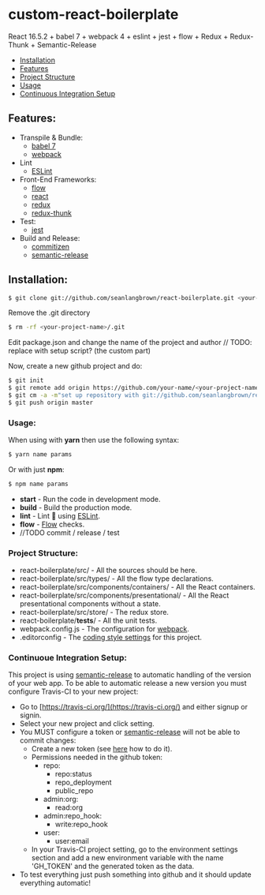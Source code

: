 # custom-react-boilerplate

React 16.5.2 + babel 7 + webpack 4 + eslint + jest + flow + Redux + Redux-Thunk + Semantic-Release

- [Installation](#inst)
- [Features](#features)
- [Project Structure](#struct)
- [Usage](#use)
- [Continuous Integration Setup](#CISetup)

<a name="features"></a>
## Features: ##

- Transpile & Bundle:
  - [babel 7](https://babeljs.io/)
  - [webpack](https://webpack.js.org/)
- Lint
  - [ESLint](https://eslint.org/)
- Front-End Frameworks:
  - [flow](https://flow.org/)
  - [react](https://reactjs.org/)
  - [redux](https://redux.js.org/)
  - [redux-thunk](https://github.com/reduxjs/redux-thunk)
- Test:
  - [jest](https://jestjs.io/)
- Build and Release:
  - [commitizen](http://commitizen.github.io/cz-cli)
  - [semantic-release](https://github.com/semantic-release/semantic-release)

<a name="inst"></a>
## Installation: ##

```bash
$ git clone git://github.com/seanlangbrown/react-boilerplate.git <your-project-name>
```
Remove the .git directory 
```bash
$ rm -rf <your-project-name>/.git
```
Edit package.json and change the name of the project and author // TODO: replace with setup script? (the custom part)

Now, create a new github project and do:
  
```bash
$ git init
$ git remote add origin https://github.com/your-name/<your-project-name>.git
$ git cm -a -m"set up repository with git://github.com/seanlangbrown/react-boilerplate.git"
$ git push origin master
```

<a name="use"></a>
### Usage: ###

When using with **yarn** then use the following syntax:

```bash
$ yarn name params
```

Or with just **npm**:

```bash
$ npm name params
```

- **start** - Run the code in development mode.
- **build** - Build the production mode.
- **lint** - Lint :cop: using [ESLint](https://eslint.org/).
- **flow** - [Flow](https://flow.org/) checks.
- //TODO commit / release / test

<a name="struct"></a>
### Project Structure: ###

- react-boilerplate/src/ - All the sources should be here.
- react-boilerplate/src/types/ - All the flow type declarations.
- react-boilerplate/src/components/containers/ - All the React containers.
- react-boilerplate/src/components/presentational/ - All the React presentational components without a state.
- react-boilerplate/src/store/ - The redux store.
- react-boilerplate/__tests__/ - All the unit tests.
- webpack.config.js - The configuration for [webpack](https://webpack.js.org/).
- .editorconfig - The [coding style settings](editorconfig.org) for this project.

<a name="CISetup"></a>
### Continuoue Integration Setup: ###

This project is using [semantic-release](https://github.com/semantic-release/semantic-release) to automatic handling of the version of your web app. To be able to automatic release a new version you must configure Travis-CI to your new project:

- Go to [https://travis-ci.org/](https://travis-ci.org/) and either signup or signin.
- Select your new project and click setting.
- You MUST configure a token or [semantic-release](https://github.com/semantic-release/semantic-release) will not be able to commit changes:
  - Create a new token (see [here](https://help.github.com/articles/creating-a-personal-access-token-for-the-command-line/) how to do it).
  - Permissions needed in the github token:
    - repo:
      - repo:status
      - repo_deployment
      - public_repo
    - admin:org:
      - read:org
    - admin:repo_hook:
      - write:repo_hook
    - user:
      - user:email
  - In your Travis-CI project setting, go to the environment settings section and add a new environment variable with the name 'GH_TOKEN' and the generated token as the data.
- To test everything just push something into github and it should update everything automatic!
